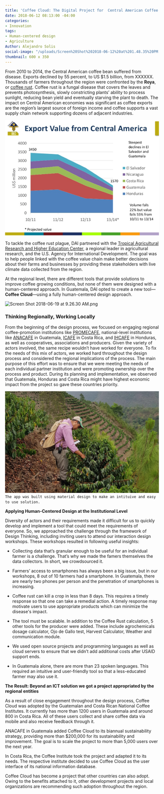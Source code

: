 ```yaml
---
title: 'Coffee Cloud: The Digital Project for  Central American Coffee Growers'
date: 2018-06-12 08:13:00 -04:00
categories:
- Innovation
tags:
- Human-centered design
- Agriculture
Author: Alejandro Solis
social-image: "/uploads/Screen%20Shot%202018-06-12%20at%201.48.35%20PM.png"
thumbnail: 600 x 350
---
```


From 2010 to 2014, the Central American coffee bean suffered from disease. Exports declined by 55 percent, to US $1.5 billion, from XXXXXX. Thousands of farmers throughout the region were confronted by the **Roya**, or [coffee rust](http://www.bbc.com/future/story/20171106-the-disease-that-could-change-how-we-drink-coffee). Coffee rust is a fungal disease that covers the leaves and prevents photosynthesis, slowly constricting plants’ ability to process sunlight, reducing bean yield and eventually starving the plant to death. The impact on Central American economies was significant as coffee exports are the region’s largest source of foreign income and coffee supports a vast supply chain network supporting dozens of adjacent industries.

<!--more-->

![chart-export.png](/uploads/chart-export.png)

To tackle the coffee rust plague, DAI partnered with the [Tropical Agricultural Research and Higher Education Center](https://www.catie.ac.cr/en/), a regional leader in agricultural research, and the U.S. Agency for International Development. The goal was to help people linked with the coffee value chain make better decisions about their farms and businesses by providing these stakeholders with live climate data collected from the region.

At the regional level, there are different tools that provide solutions to improve coffee growing conditions, but none of them were designed with a human-centered approach. In Guatemala, DAI opted to create a new tool—**Coffee Cloud**—using a fully human-centered design approach.

![Screen Shot 2018-06-19 at 9.26.30 AM.png](/uploads/Screen%20Shot%202018-06-19%20at%209.26.30%20AM.png)

### Thinking Regionally, Working Locally

From the beginning of the design process, we focused on engaging regional coffee-promotion institutions like [PROMECAFE](http://promecafe.net/), national-level institutions like [ANACAFE](http://www.anacafe.org) in Guatemala, [ICAFE](http://www.icafe.cr) in Costa Rica, and [IHCAFE](http://www.ihcafe.hn/) in Honduras, as well as cooperatives, associations and producers. Given the variety of actors involved, the same recipe wouldn’t have worked for everyone. To fix the needs of this mix of actors, we worked hard throughout the design process and considered the regional implications of the process. The main purpose of this effort was to ensure that we were meeting the needs of each individual partner institution and were promoting ownership over the process and product. During its planning and implementation, we observed that Guatemala, Honduras and Costa Rica might have highest economic impact from the project so gave these countries priority.

![5b2023af0e6f1a4882993938.png](/uploads/5b2023af0e6f1a4882993938.png)
`The app was built using material design to make an intituive and easy to use solution.`

**Applying Human-Centered Design at the Institutional Level**

Diversity of actors and their requirements made it difficult for us to quickly develop and implement a tool that could meet the requirements of everyone. So, we approached the challenge through the framework of Design Thinking, including inviting users to attend our interaction design workshops. These workshops resulted in following useful insights:

* Collecting data that’s granular enough to be useful for an individual farmer is a challenge. That’s why we made the famers themselves the data collectors. In short, we crowdsourced it.

* Farmers’ access to smartphones has always been a big issue, but in our workshops, 8 out of 10 farmers had a smartphone. In Guatemala, there are nearly two phones per person and the penetration of smartphones is increasing.

* Coffee rust can kill a crop in less than 8 days. This requires a timely response so that one can take a remedial action. A timely response may motivate users to use appropriate products which can minimize the disease's impact.

* The tool must be scalable. In addition to the Coffee Rust calculation, 5 other tools for the producer were added. These include agrochemicals dosage calculator, Ojo de Gallo test, Harvest Calculator, Weather and communication module.

* We used open source projects and programming languages as well as cloud servers to ensure that we didn’t add additional costs after USAID support ends.

* In Guatemala alone, there are more than 23 spoken languages. This required an intuitive and user-friendly tool so that a less-educated farmer may also use it.

**The Result: Beyond an ICT solution we got a project appropriated by the regional entities**

As a result of close engagement throughout the design process, Coffee Cloud was adopted by the Guatemalan and Costa Rican National Coffee Institutes. It currently has more than 1200 users in Guatemala and around 800 in Costa Rica. All of these users collect and share coffee data via mobile and also receive feedback through it.

ANACAFE in Guatemala added Coffee Cloud to its biannual sustainability strategy, providing more than $200,000 for its sustainability and improvement. The goal is to scale the project to more than 5,000 users over the next year.

In Costa Rica, the Coffee Institute took the project and adapted it to its needs. The respective institute decided to use Coffee Cloud as the user interface of its national information database.

Coffee Cloud has become a project that other countries can also adopt. Owing to the benefits attached to it, other development projects and local organizations are recommending such adoption throughout the region.